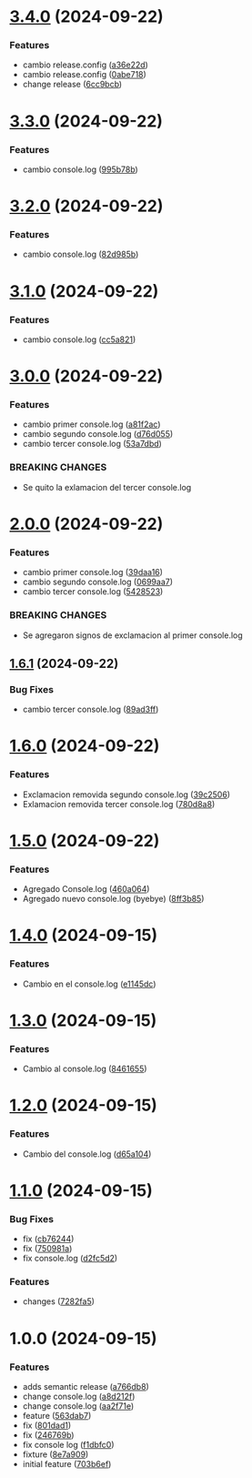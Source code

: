 # [3.4.0](https://github.com/Sergioandres08/Ejemplo-Versionado/compare/v3.3.0...v3.4.0) (2024-09-22)


### Features

* cambio release.config ([a36e22d](https://github.com/Sergioandres08/Ejemplo-Versionado/commit/a36e22d5868fa9010641b213a504d99d115ffa71))
* cambio release.config ([0abe718](https://github.com/Sergioandres08/Ejemplo-Versionado/commit/0abe718edacb9dbabb4b289aba40f94f0a41fdf1))
* change release ([6cc9bcb](https://github.com/Sergioandres08/Ejemplo-Versionado/commit/6cc9bcbd36b6a84b2513af0707133e02bcbcea31))

# [3.3.0](https://github.com/Sergioandres08/Ejemplo-Versionado/compare/v3.2.0...v3.3.0) (2024-09-22)


### Features

* cambio console.log ([995b78b](https://github.com/Sergioandres08/Ejemplo-Versionado/commit/995b78bc8456e3a81617a70664c83a04e4e3a461))

# [3.2.0](https://github.com/Sergioandres08/Ejemplo-Versionado/compare/v3.1.0...v3.2.0) (2024-09-22)


### Features

* cambio console.log ([82d985b](https://github.com/Sergioandres08/Ejemplo-Versionado/commit/82d985b6ace07beecd9f59e49d1c0f982b47dcaf))

# [3.1.0](https://github.com/Sergioandres08/Ejemplo-Versionado/compare/v3.0.0...v3.1.0) (2024-09-22)


### Features

* cambio console.log ([cc5a821](https://github.com/Sergioandres08/Ejemplo-Versionado/commit/cc5a82118096a938009ccc8819cd01d82d8c4f7f))

# [3.0.0](https://github.com/Sergioandres08/Ejemplo-Versionado/compare/v2.0.0...v3.0.0) (2024-09-22)


### Features

* cambio primer console.log ([a81f2ac](https://github.com/Sergioandres08/Ejemplo-Versionado/commit/a81f2aca5440a4820814d5dc823345224767b423))
* cambio segundo console.log ([d76d055](https://github.com/Sergioandres08/Ejemplo-Versionado/commit/d76d05570e7db699761ace486a3c8c05a6449c68))
* cambio tercer console.log ([53a7dbd](https://github.com/Sergioandres08/Ejemplo-Versionado/commit/53a7dbd39824b8d2adebea395191008beb505b9d))


### BREAKING CHANGES

* Se quito la exlamacion del tercer console.log

# [2.0.0](https://github.com/Sergioandres08/Ejemplo-Versionado/compare/v1.6.1...v2.0.0) (2024-09-22)


### Features

* cambio primer console.log ([39daa16](https://github.com/Sergioandres08/Ejemplo-Versionado/commit/39daa1655781c9a33a64cdff051a3f489fb1aa47))
* cambio segundo console.log ([0699aa7](https://github.com/Sergioandres08/Ejemplo-Versionado/commit/0699aa77f0377dd1fea1bf45c36fa1c6a3ccea9b))
* cambio tercer console.log ([5428523](https://github.com/Sergioandres08/Ejemplo-Versionado/commit/542852312b1e9ccb6761d96ea5044a6d48d1b798))


### BREAKING CHANGES

* Se agregaron signos de exclamacion al primer console.log

## [1.6.1](https://github.com/Sergioandres08/Ejemplo-Versionado/compare/v1.6.0...v1.6.1) (2024-09-22)


### Bug Fixes

* cambio tercer console.log ([89ad3ff](https://github.com/Sergioandres08/Ejemplo-Versionado/commit/89ad3ffcd16fe3a7b1c8920664a6d8874d5d2540))

# [1.6.0](https://github.com/Sergioandres08/Ejemplo-Versionado/compare/v1.5.0...v1.6.0) (2024-09-22)


### Features

* Exclamacion removida segundo console.log ([39c2506](https://github.com/Sergioandres08/Ejemplo-Versionado/commit/39c2506f3b28d46b92b1de1d7e721e50d90de7c3))
* Exlamacion removida tercer console.log ([780d8a8](https://github.com/Sergioandres08/Ejemplo-Versionado/commit/780d8a87626d3dc677aabf65c6e5a84911f7dd7d))

# [1.5.0](https://github.com/Sergioandres08/Ejemplo-Versionado/compare/v1.4.0...v1.5.0) (2024-09-22)


### Features

* Agregado Console.log ([460a064](https://github.com/Sergioandres08/Ejemplo-Versionado/commit/460a0641df1bb03f185113868ef12a104b361a79))
* Agregado nuevo console.log (byebye) ([8ff3b85](https://github.com/Sergioandres08/Ejemplo-Versionado/commit/8ff3b856c3719341dcefcd4d22cb0649c31756aa))

# [1.4.0](https://github.com/Sergioandres08/Ejemplo-Versionado/compare/v1.3.0...v1.4.0) (2024-09-15)


### Features

* Cambio en el console.log ([e1145dc](https://github.com/Sergioandres08/Ejemplo-Versionado/commit/e1145dc2b42618dd06c8146596268bf9ba7869be))

# [1.3.0](https://github.com/Sergioandres08/Ejemplo-Versionado/compare/v1.2.0...v1.3.0) (2024-09-15)


### Features

* Cambio al console.log ([8461655](https://github.com/Sergioandres08/Ejemplo-Versionado/commit/8461655449e8d1eabd713d44e5143c4934c1fd6b))

# [1.2.0](https://github.com/Sergioandres08/Ejemplo-Versionado/compare/v1.1.0...v1.2.0) (2024-09-15)


### Features

* Cambio del console.log ([d65a104](https://github.com/Sergioandres08/Ejemplo-Versionado/commit/d65a10427108872b3766b2453a4ca3a98d1dec36))

# [1.1.0](https://github.com/Sergioandres08/Ejemplo-Versionado/compare/v1.0.0...v1.1.0) (2024-09-15)


### Bug Fixes

* fix ([cb76244](https://github.com/Sergioandres08/Ejemplo-Versionado/commit/cb762442e39fcb4d9d2df74d3f4c010258c93342))
* fix ([750981a](https://github.com/Sergioandres08/Ejemplo-Versionado/commit/750981adaba95bbc637868262e33360aaf6d8db2))
* fix console.log ([d2fc5d2](https://github.com/Sergioandres08/Ejemplo-Versionado/commit/d2fc5d2a83c24d7708e9e7b404cb328c0bf8214c))


### Features

* changes ([7282fa5](https://github.com/Sergioandres08/Ejemplo-Versionado/commit/7282fa5d40106dc6f8652e8f1c44b4d378d7276c))

# 1.0.0 (2024-09-15)


### Features

* adds semantic release ([a766db8](https://github.com/Sergioandres08/Ejemplo-Versionado/commit/a766db8a94d3c21292873a3b47b6ed1468b92fed))
* change console.log ([a8d212f](https://github.com/Sergioandres08/Ejemplo-Versionado/commit/a8d212f39bdca0b25456318ccca9475a433ff02d))
* change console.log ([aa2f71e](https://github.com/Sergioandres08/Ejemplo-Versionado/commit/aa2f71e7db183b9aa0ce2994e70d7d80eb62b89e))
* feature ([563dab7](https://github.com/Sergioandres08/Ejemplo-Versionado/commit/563dab75c9414857c0c56223ea9aa7de0f5a63a4))
* fix ([801dad1](https://github.com/Sergioandres08/Ejemplo-Versionado/commit/801dad1c56fe8c751157f5bd5bd389a57010e41e))
* fix ([246769b](https://github.com/Sergioandres08/Ejemplo-Versionado/commit/246769be488587baa60dfc7b71cc76bd75017f06))
* fix console log ([f1dbfc0](https://github.com/Sergioandres08/Ejemplo-Versionado/commit/f1dbfc0dd08d3d346fe5392322773478a8e12c46))
* fixture ([8e7a909](https://github.com/Sergioandres08/Ejemplo-Versionado/commit/8e7a9091935881e39febb3b356168529de126031))
* initial feature ([703b6ef](https://github.com/Sergioandres08/Ejemplo-Versionado/commit/703b6ef7b8baf5e07da609cd4e5e835695ce33b8))
